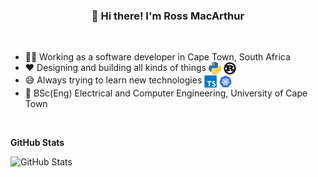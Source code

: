 <h3 align="center">👋 Hi there! I'm Ross MacArthur</h3>

<br>

- 👨‍💻 Working as a software developer in Cape Town, South Africa
- ❤️ Designing and building all kinds of things
  <img align="center" src="https://github.com/rossmacarthur/rossmacarthur/blob/master/img/python-logo.png" alt="Python Logo" width="20" height="20">
  <img align="center" src="https://github.com/rossmacarthur/rossmacarthur/blob/master/img/rust-logo.png" alt="Rust Logo" width="20" height="20">
- 😅 Always trying to learn new technologies
  <img align="center" src="https://github.com/rossmacarthur/rossmacarthur/blob/master/img/typescript-logo.png" alt="TypeScript Logo" width="20" height="20">
  <img align="center" src="https://github.com/rossmacarthur/rossmacarthur/blob/master/img/k8s-logo.png" alt="Kubernetes Logo" width="20" height="20">
- 📖 BSc(Eng) Electrical and Computer Engineering, University of Cape Town

<br>

**GitHub Stats**

![GitHub Stats](https://github-readme-stats.vercel.app/api?username=rossmacarthur&hide_rank=true&hide_title=true&&show_icons=true)
